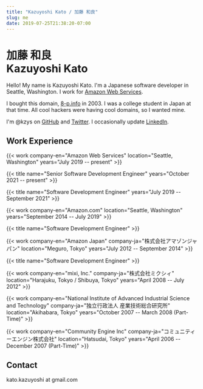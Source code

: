 ```yaml
---
title: "Kazuyoshi Kato / 加藤 和良"
slug: me
date: 2019-07-25T21:38:20-07:00
---
```

<h1><div class="ja">加藤 和良</div><div class="en alt">Kazuyoshi Kato</div></h1>

Hello! My name is Kazuyoshi Kato. I'm a Japanese software developer in Seattle, Washington. I work for [Amazon Web Services](https://aws.amazon.com/).

I bought this domain, [8-p.info](https://8-p.info/) in 2003. I was a college student in Japan at that time. All cool hackers were having cool domains, so I wanted mine.

I'm @kzys on [GitHub](https://github.com/kzys/) and [Twitter](https://twitter.com/kzys). I occasionally update [LinkedIn](https://www.linkedin.com/in/kazuyoshi/).

## Work Experience

{{< work company-en="Amazon Web Services" location="Seattle, Washington"
    years="July 2019 -- present" >}}

{{< title name="Senior Software Development Engineer"
    years="October 2021 -- present" >}}

{{< title name="Software Development Engineer"
    years="July 2019 -- September 2021" >}}

{{< work company-en="Amazon.com" location="Seattle, Washington" 
    years="September 2014 -- July 2019" >}}

{{< title name="Software Development Engineer" >}}

{{< work company-en="Amazon Japan" company-ja="株式会社アマゾンジャパン" location="Meguro, Tokyo"
    years="July 2012 -- September 2014" >}}

{{< title name="Software Development Engineer" >}}

{{< work company-en="mixi, Inc."
    company-ja="株式会社ミクシィ" location="Harajuku, Tokyo / Shibuya, Tokyo"
    years="April 2008 -- July 2012" >}}

{{< work
    company-en="National Institute of Advanced Industrial Science and Technology"
    company-ja="独立行政法人 産業技術総合研究所" location="Akihabara, Tokyo"
    years="October 2007 -- March 2008 (Part-Time)" >}}

{{< work
    company-en="Community Engine Inc"
    company-ja="コミュニティーエンジン株式会社" location="Hatsudai, Tokyo"
    years="April 2006 -- December 2007 (Part-Time)" >}}

## Contact

kato.kazuyoshi at gmail.com
